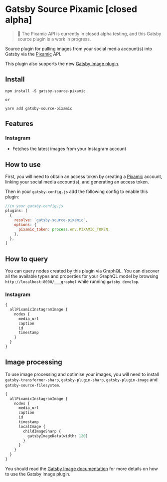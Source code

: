# Gatsby Source Pixamic [closed alpha]

> 🚧 The Pixamic API is currently in closed alpha testing, and this Gatsby source plugin is a work in progress.

Source plugin for pulling images from your social media account(s) into Gatsby via the [Pixamic](https://pixamic.com/) API.

This plugin also supports the new [Gatsby Image plugin](https://www.gatsbyjs.com/plugins/gatsby-plugin-image/).

## Install

```
npm install -S gatsby-source-pixamic

or

yarn add gatsby-source-pixamic
```

## Features

### Instagram

- Fetches the latest images from your Instagram account

## How to use

First, you will need to obtain an access token by creating a [Pixamic](https://pixamic.com/) account, linking your social media account(s), and generating an access token.

Then in your `gatsby-config.js` add the following config to enable this plugin:

```js
//in your gatsby-config.js
plugins: [
  {
    resolve: `gatsby-source-pixamic`,
    options: {
      pixamic_token: process.env.PIXAMIC_TOKEN,
    },
  },
]
```

## How to query

You can query nodes created by this plugin via GraphQL. You can discover all the available types and properties for your GraphQL model by browsing `http://localhost:8000/___graphql` while running `gatsby develop`.

### Instagram

```graphql
{
  allPixamicInstagramImage {
    nodes {
      media_url
      caption
      id
      timestamp
    }
  }
}
```

## Image processing

To use image processing and optimise your images, you will need to install `gatsby-transformer-sharp`, `gatsby-plugin-sharp`, `gatsby-plugin-image` and `gatsby-source-filesystem`.

```graphql
{
  allPixamicInstagramImage {
    nodes {
      media_url
      caption
      id
      timestamp
      localImage {
        childImageSharp {
          gatsbyImageData(width: 120)
        }
      }
    }
  }
}
```

You should read the [Gatsby Image documentation](https://www.gatsbyjs.com/docs/reference/built-in-components/gatsby-plugin-image/) for more details on how to use the Gatsby Image plugin.
